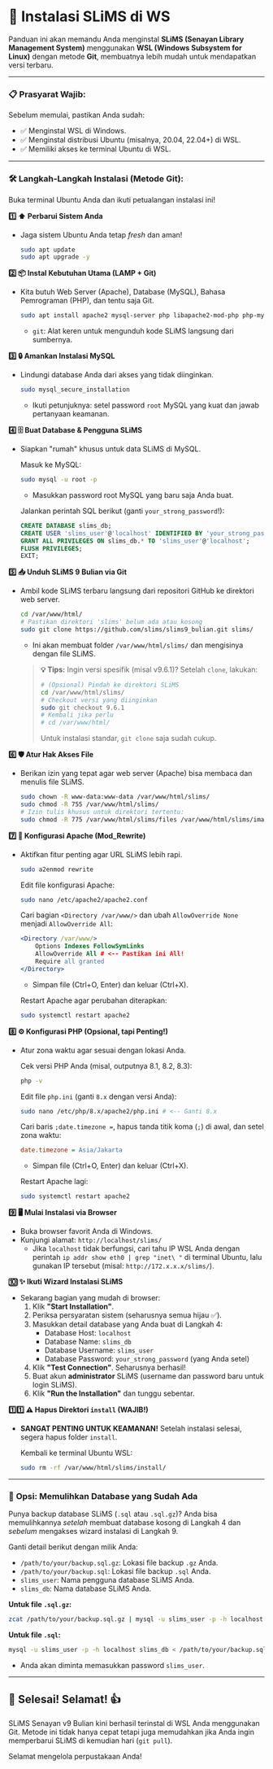 
# 🚀 Instalasi SLiMS di WS
Panduan ini akan memandu Anda menginstal **SLiMS (Senayan Library Management System)** menggunakan **WSL (Windows Subsystem for Linux)** dengan metode **Git**, membuatnya lebih mudah untuk mendapatkan versi terbaru.

---

### 📋 **Prasyarat Wajib:**

Sebelum memulai, pastikan Anda sudah:

*   ✅ Menginstal WSL di Windows.
*   ✅ Menginstal distribusi Ubuntu (misalnya, 20.04, 22.04+) di WSL.
*   ✅ Memiliki akses ke terminal Ubuntu di WSL.

---

### 🛠️ **Langkah-Langkah Instalasi (Metode Git):**

Buka terminal Ubuntu Anda dan ikuti petualangan instalasi ini!

**1️⃣ ⬆️ Perbarui Sistem Anda**
*   Jaga sistem Ubuntu Anda tetap *fresh* dan aman!

    ```bash
    sudo apt update
    sudo apt upgrade -y
    ```

**2️⃣ 📦 Instal Kebutuhan Utama (LAMP + Git)**
*   Kita butuh Web Server (Apache), Database (MySQL), Bahasa Pemrograman (PHP), dan tentu saja Git.

    ```bash
    sudo apt install apache2 mysql-server php libapache2-mod-php php-mysql php-cli php-gd php-intl php-xml php-curl php-mbstring git -y
    ```
    *   `git`: Alat keren untuk mengunduh kode SLiMS langsung dari sumbernya.

**3️⃣ 🔒 Amankan Instalasi MySQL**
*   Lindungi database Anda dari akses yang tidak diinginkan.

    ```bash
    sudo mysql_secure_installation
    ```
    *   Ikuti petunjuknya: setel password `root` MySQL yang kuat dan jawab pertanyaan keamanan.

**4️⃣ 🗄️ Buat Database & Pengguna SLiMS**
*   Siapkan "rumah" khusus untuk data SLiMS di MySQL.

    Masuk ke MySQL:
    ```bash
    sudo mysql -u root -p
    ```
    *   Masukkan password root MySQL yang baru saja Anda buat.

    Jalankan perintah SQL berikut (ganti `your_strong_password`!):
    ```sql
    CREATE DATABASE slims_db;
    CREATE USER 'slims_user'@'localhost' IDENTIFIED BY 'your_strong_password'; -- <-- Ganti dengan password kuat!
    GRANT ALL PRIVILEGES ON slims_db.* TO 'slims_user'@'localhost';
    FLUSH PRIVILEGES;
    EXIT;
    ```

**5️⃣ 📥 Unduh SLiMS 9 Bulian via Git**
*   Ambil kode SLiMS terbaru langsung dari repositori GitHub ke direktori web server.

    ```bash
    cd /var/www/html/
    # Pastikan direktori 'slims' belum ada atau kosong
    sudo git clone https://github.com/slims/slims9_bulian.git slims/
    ```
    *   Ini akan membuat folder `/var/www/html/slims/` dan mengisinya dengan file SLiMS.

    > **💡 Tips:** Ingin versi spesifik (misal v9.6.1)? Setelah `clone`, lakukan:
    > ```bash
    > # (Opsional) Pindah ke direktori SLiMS
    > cd /var/www/html/slims/
    > # Checkout versi yang diinginkan
    > sudo git checkout 9.6.1
    > # Kembali jika perlu
    > # cd /var/www/html/
    > ```
    > Untuk instalasi standar, `git clone` saja sudah cukup.

**6️⃣ 🛡️ Atur Hak Akses File**
*   Berikan izin yang tepat agar web server (Apache) bisa membaca dan menulis file SLiMS.

    ```bash
    sudo chown -R www-data:www-data /var/www/html/slims/
    sudo chmod -R 755 /var/www/html/slims/
    # Izin tulis khusus untuk direktori tertentu:
    sudo chmod -R 775 /var/www/html/slims/files /var/www/html/slims/images /var/www/html/slims/repository
    ```

**7️⃣ 🔧 Konfigurasi Apache (Mod_Rewrite)**
*   Aktifkan fitur penting agar URL SLiMS lebih rapi.

    ```bash
    sudo a2enmod rewrite
    ```
    Edit file konfigurasi Apache:
    ```bash
    sudo nano /etc/apache2/apache2.conf
    ```
    Cari bagian `<Directory /var/www/>` dan ubah `AllowOverride None` menjadi `AllowOverride All`:
    ```apache
    <Directory /var/www/>
        Options Indexes FollowSymLinks
        AllowOverride All # <-- Pastikan ini All!
        Require all granted
    </Directory>
    ```
    *   Simpan file (Ctrl+O, Enter) dan keluar (Ctrl+X).

    Restart Apache agar perubahan diterapkan:
    ```bash
    sudo systemctl restart apache2
    ```

**8️⃣ ⚙️ Konfigurasi PHP (Opsional, tapi Penting!)**
*   Atur zona waktu agar sesuai dengan lokasi Anda.

    Cek versi PHP Anda (misal, outputnya 8.1, 8.2, 8.3):
    ```bash
    php -v
    ```
    Edit file `php.ini` (ganti `8.x` dengan versi Anda):
    ```bash
    sudo nano /etc/php/8.x/apache2/php.ini # <-- Ganti 8.x
    ```
    Cari baris `;date.timezone =`, hapus tanda titik koma (`;`) di awal, dan setel zona waktu:
    ```ini
    date.timezone = Asia/Jakarta
    ```
    *   Simpan file (Ctrl+O, Enter) dan keluar (Ctrl+X).

    Restart Apache lagi:
    ```bash
    sudo systemctl restart apache2
    ```

**9️⃣ 🖥️ Mulai Instalasi via Browser**
*   Buka browser favorit Anda di Windows.
*   Kunjungi alamat: `http://localhost/slims/`
    *   Jika `localhost` tidak berfungsi, cari tahu IP WSL Anda dengan perintah `ip addr show eth0 | grep "inet\ "` di terminal Ubuntu, lalu gunakan IP tersebut (misal: `http://172.x.x.x/slims/`).

**🔟 ✨ Ikuti Wizard Instalasi SLiMS**
*   Sekarang bagian yang mudah di browser:
    1.  Klik **"Start Installation"**.
    2.  Periksa persyaratan sistem (seharusnya semua hijau ✅).
    3.  Masukkan detail database yang Anda buat di Langkah 4:
        *   Database Host: `localhost`
        *   Database Name: `slims_db`
        *   Database Username: `slims_user`
        *   Database Password: `your_strong_password` (yang Anda setel)
    4.  Klik **"Test Connection"**. Seharusnya berhasil!
    5.  Buat akun **administrator** SLiMS (username dan password baru untuk login SLiMS).
    6.  Klik **"Run the Installation"** dan tunggu sebentar.

**1️⃣1️⃣ ⚠️ Hapus Direktori `install` (WAJIB!)**
*   **SANGAT PENTING UNTUK KEAMANAN!** Setelah instalasi selesai, segera hapus folder `install`.

    Kembali ke terminal Ubuntu WSL:
    ```bash
    sudo rm -rf /var/www/html/slims/install/
    ```

---

### 🔄 **Opsi: Memulihkan Database yang Sudah Ada**

Punya backup database SLiMS (`.sql` atau `.sql.gz`)? Anda bisa memulihkannya *setelah* membuat database kosong di Langkah 4 dan *sebelum* mengakses wizard instalasi di Langkah 9.

Ganti detail berikut dengan milik Anda:
*   `/path/to/your/backup.sql.gz`: Lokasi file backup `.gz` Anda.
*   `/path/to/your/backup.sql`: Lokasi file backup `.sql` Anda.
*   `slims_user`: Nama pengguna database SLiMS Anda.
*   `slims_db`: Nama database SLiMS Anda.

**Untuk file `.sql.gz`:**
```bash
zcat /path/to/your/backup.sql.gz | mysql -u slims_user -p -h localhost slims_db
```

**Untuk file `.sql`:**
```bash
mysql -u slims_user -p -h localhost slims_db < /path/to/your/backup.sql
```
*   Anda akan diminta memasukkan password `slims_user`.

---

## 🎉 **Selesai! Selamat!** 👍

SLiMS Senayan v9 Bulian kini berhasil terinstal di WSL Anda menggunakan Git. Metode ini tidak hanya cepat tetapi juga memudahkan jika Anda ingin memperbarui SLiMS di kemudian hari (`git pull`).

Selamat mengelola perpustakaan Anda!
